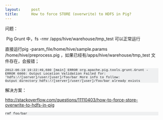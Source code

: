 ```yaml
---
layout:     post
title:      How to force STORE (overwrite) to HDFS in Pig?
---
```

<div id="article_content" class="article_content clearfix csdn-tracking-statistics" data-pid="blog" data-mod="popu_307" data-dsm="post">
								            <link rel="stylesheet" href="https://csdnimg.cn/release/phoenix/template/css/ck_htmledit_views-f76675cdea.css">
						<div class="htmledit_views" id="content_views">
                
<p>问题：</p>
<p> Pig Grunt 中，fs -rmr /apps/hive/warehouse/tmp_test 可以正常运行</p>
<p>直接运行pig -param_file/home/hive/sample.params /home/hive/preprocess.pig ，如果已经有/apps/hive/warehouse/tmp_test 文件存在，会报错；</p>
<p></p>
<pre style="border:0px;font-size:13px;overflow:auto;font-family:Consolas, Menlo, Monaco, 'Lucida Console', 'Liberation Mono', 'DejaVu Sans Mono', 'Bitstream Vera Sans Mono', 'Courier New', monospace, sans-serif;background-color:rgb(239,240,241);color:rgb(36,39,41);"><code style="border:0px;font-family:Consolas, Menlo, Monaco, 'Lucida Console', 'Liberation Mono', 'DejaVu Sans Mono', 'Bitstream Vera Sans Mono', 'Courier New', monospace, sans-serif;">2012-06-19 19:22:49,680 [main] ERROR org.apache.pig.tools.grunt.Grunt - ERROR 6000: Output Location Validation Failed for: 'hdfs://[server]/user/[user]/foo/bar More info to follow:
Output directory hdfs://[server]/user/[user]/foo/bar already exists</code></pre>
<p></p>
<p>解决方案：</p>
<p><a href="http://stackoverflow.com/questions/11110403/how-to-force-store-overwrite-to-hdfs-in-pig" rel="nofollow">http://stackoverflow.com/questions/11110403/how-to-force-store-overwrite-to-hdfs-in-pig</a></p>
<p></p>
<pre style="border:0px;font-size:13px;overflow:auto;font-family:Consolas, Menlo, Monaco, 'Lucida Console', 'Liberation Mono', 'DejaVu Sans Mono', 'Bitstream Vera Sans Mono', 'Courier New', monospace, sans-serif;background-color:rgb(239,240,241);color:rgb(36,39,41);"><code style="border:0px;font-family:Consolas, Menlo, Monaco, 'Lucida Console', 'Liberation Mono', 'DejaVu Sans Mono', 'Bitstream Vera Sans Mono', 'Courier New', monospace, sans-serif;">rmf foo/bar</code></pre>
<br><p></p>
            </div>
                </div>